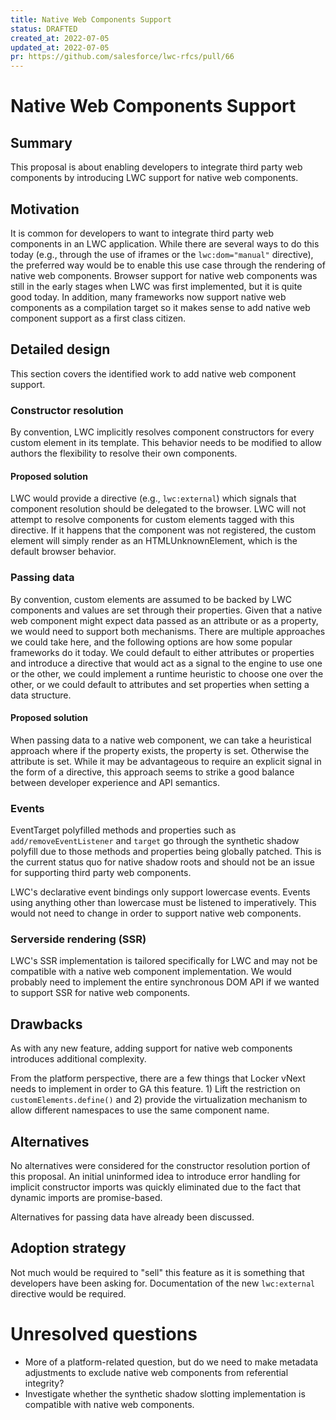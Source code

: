 ```yaml
---
title: Native Web Components Support
status: DRAFTED
created_at: 2022-07-05
updated_at: 2022-07-05
pr: https://github.com/salesforce/lwc-rfcs/pull/66
---
```


# Native Web Components Support

## Summary

This proposal is about enabling developers to integrate third party web components by introducing
LWC support for native web components.

## Motivation

It is common for developers to want to integrate third party web components in an LWC application.
While there are several ways to do this today (e.g., through the use of iframes or the
`lwc:dom="manual"` directive), the preferred way would be to enable this use case through the
rendering of native web components. Browser support for native web components was still in the early
stages when LWC was first implemented, but it is quite good today. In addition, many frameworks now
support native web components as a compilation target so it makes sense to add native web component
support as a first class citizen.

## Detailed design

This section covers the identified work to add native web component support.

### Constructor resolution

By convention, LWC implicitly resolves component constructors for every custom element in its
template. This behavior needs to be modified to allow authors the flexibility to resolve their own
components.

#### Proposed solution

LWC would provide a directive (e.g., `lwc:external`) which signals that component resolution should
be delegated to the browser. LWC will not attempt to resolve components for custom elements tagged
with this directive. If it happens that the component was not registered, the custom element will
simply render as an HTMLUnknownElement, which is the default browser behavior.

### Passing data

By convention, custom elements are assumed to be backed by LWC components and values are set through
their properties. Given that a native web component might expect data passed as an attribute or as a
property, we would need to support both mechanisms. There are multiple approaches we could take
here, and the following options are how some popular frameworks do it today. We could default to
either attributes or properties and introduce a directive that would act as a signal to the engine
to use one or the other, we could implement a runtime heuristic to choose one over the other, or we
could default to attributes and set properties when setting a data structure.

#### Proposed solution

When passing data to a native web component, we can take a heuristical approach where if the
property exists, the property is set. Otherwise the attribute is set. While it may be advantageous
to require an explicit signal in the form of a directive, this approach seems to strike a good
balance between developer experience and API semantics.

### Events

EventTarget polyfilled methods and properties such as `add/removeEventListener` and `target` go
through the synthetic shadow polyfill due to those methods and properties being globally patched.
This is the current status quo for native shadow roots and should not be an issue for supporting
third party web components.

LWC's declarative event bindings only support lowercase events. Events using anything other than
lowercase must be listened to imperatively. This would not need to change in order to support native
web components.

### Serverside rendering (SSR)

LWC's SSR implementation is tailored specifically for LWC and may not be compatible with a native
web component implementation. We would probably need to implement the entire synchronous DOM API if
we wanted to support SSR for native web components.

## Drawbacks

As with any new feature, adding support for native web components introduces additional complexity.

From the platform perspective, there are a few things that Locker vNext needs to implement in order
to GA this feature. 1) Lift the restriction on `customElements.define()` and 2) provide the
virtualization mechanism to allow different namespaces to use the same component name.

## Alternatives

No alternatives were considered for the constructor resolution portion of this proposal. An initial
uninformed idea to introduce error handling for implicit constructor imports was quickly eliminated
due to the fact that dynamic imports are promise-based.

Alternatives for passing data have already been discussed.

## Adoption strategy

Not much would be required to "sell" this feature as it is something that developers have been
asking for. Documentation of the new `lwc:external` directive would be required.

# Unresolved questions

- More of a platform-related question, but do we need to make metadata adjustments to exclude native
  web components from referential integrity?
- Investigate whether the synthetic shadow slotting implementation is compatible with native web
  components.

